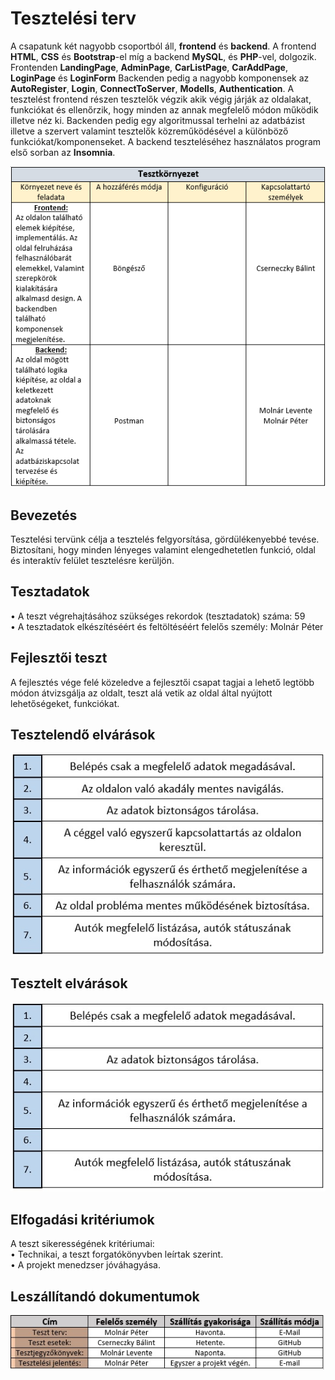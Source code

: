 # Tesztelési terv
A csapatunk két nagyobb csoportból áll, <strong>frontend</strong> és <strong>backend</strong>. A frontend <strong>HTML</strong>, <strong>CSS</strong>
és <strong>Bootstrap</strong>-el míg a backend <strong>MySQL</strong>, és <strong>PHP</strong>-vel, dolgozik. Frontenden <strong>LandingPage</strong>,
<strong>AdminPage</strong>, <strong>CarListPage</strong>, <strong>CarAddPage</strong>, <strong>LoginPage</strong> és <strong>LoginForm</strong> Backenden
pedig a nagyobb komponensek az <strong>AutoRegister</strong>, <strong>Login</strong>, <strong>ConnectToServer</strong>, <strong>Modells</strong>,
<strong>Authentication</strong>. A tesztelést frontend részen tesztelők végzik akik végig járják az oldalakat, funkciókat és ellenőrzik, hogy minden az
annak megfelelő módon működik illetve néz ki. Backenden pedig egy algoritmussal terhelni az adatbázist illetve a szervert valamint tesztelők közreműködésével a
különböző funkciókat/komponenseket. A backend teszteléséhez használatos program első sorban az <strong>Insomnia</strong>.</br>

![Tesztkörnyezet](images/tesztkornyezet.png)

## Bevezetés
Tesztelési tervünk célja a tesztelés felgyorsítása, gördülékenyebbé tevése. Biztosítani, hogy minden lényeges valamint elengedhetetlen funkció, oldal és interaktív felület tesztelésre kerüljön.


## Tesztadatok
•	A teszt végrehajtásához szükséges rekordok (tesztadatok) száma: 59</br>
•	A tesztadatok elkészítéséért és feltöltéséért felelős személy: Molnár Péter


## Fejlesztői teszt
A fejlesztés vége felé közeledve a fejlesztői csapat tagjai a lehető legtöbb módon átvizsgálja az oldalt, teszt alá vetik az oldal által nyújtott lehetőségeket, funkciókat.

## Tesztelendő elvárások
![TesztelendőElvárások](images/tesztelendo_elvarasok.jpg)

## Tesztelt elvárások
![TeszteltElvárások](images/tesztelt_elvarasok.jpg)

## Elfogadási kritériumok
A teszt sikerességének kritériumai:</br>
•	Technikai, a teszt forgatókönyvben leírtak szerint.</br>
•	A projekt menedzser jóváhagyása.

## Leszállítandó dokumentumok
![LeszállítandóTesztDokumentumok](images/leszalitando_teszt_dokumentumok.jpg)
